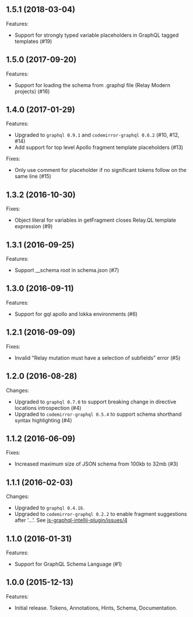 ## 1.5.1 (2018-03-04)

Features:

- Support for strongly typed variable placeholders in GraphQL tagged templates (#19)

## 1.5.0 (2017-09-20)

Features:

- Support for loading the schema from .graphql file (Relay Modern projects) (#16)


## 1.4.0 (2017-01-29)

Features:

- Upgraded to `graphql 0.9.1` and `codemirror-graphql 0.6.2` (#10, #12, #14)
- Add support for top level Apollo fragment template placeholders (#13)

Fixes:

- Only use comment for placeholder if no significant tokens follow on the same line (#15)

## 1.3.2 (2016-10-30)

Fixes:

- Object literal for variables in getFragment closes Relay.QL template expression (#9)

## 1.3.1 (2016-09-25)

Features:

- Support __schema root in schema.json (#7)

## 1.3.0 (2016-09-11)

Features:

- Support for gql apollo and lokka environments (#6)

## 1.2.1 (2016-09-09)

Fixes:

- Invalid "Relay mutation must have a selection of subfields" error (#5)

## 1.2.0 (2016-08-28)

Changes:

- Upgraded to `graphql 0.7.0` to support breaking change in directive locations introspection (#4)
- Upgraded to `codemirror-graphql 0.5.4` to support schema shorthand syntax highlighting (#4)

## 1.1.2 (2016-06-09)

Fixes:

- Increased maximum size of JSON schema from 100kb to 32mb (#3)

## 1.1.1 (2016-02-03)

Changes:

- Upgraded to `graphql 0.4.16`.
- Upgraded to `codemirror-graphql 0.2.2` to enable fragment suggestions after '...'. See [js-graphql-intellij-plugin/issues/4](https://github.com/jimkyndemeyer/js-graphql-intellij-plugin/issues/4)

## 1.1.0 (2016-01-31)

Features:

- Support for GraphQL Schema Language (#1)


## 1.0.0 (2015-12-13)

Features:

- Initial release. Tokens, Annotations, Hints, Schema, Documentation.

